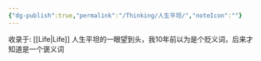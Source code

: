 ```yaml
---
{"dg-publish":true,"permalink":"/Thinking/人生平坦/","noteIcon":""}
---
```


收录于: [[Life\|Life]] 
人生平坦的一眼望到头，我10年前以为是个贬义词，后来才知道是一个褒义词